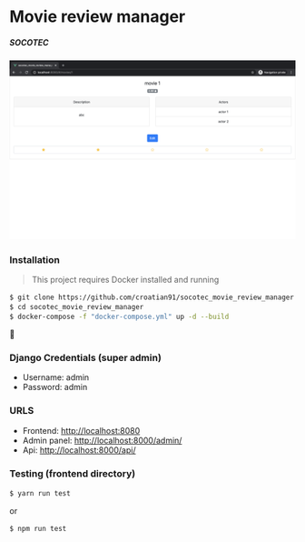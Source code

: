 # Movie review manager

##### SOCOTEC

![Frontend](frontend/src/assets/capture_front.png)

### Installation

> This project requires Docker installed and running

```sh
$ git clone https://github.com/croatian91/socotec_movie_review_manager.git
$ cd socotec_movie_review_manager
$ docker-compose -f "docker-compose.yml" up -d --build
```

:rocket:

### Django Credentials (super admin)

- Username: admin
- Password: admin

### URLS

- Frontend: [http://localhost:8080](http://localhost:8080)
- Admin panel: [http://localhost:8000/admin/](http://localhost:8000/admin/)
- Api: [http://localhost:8000/api/](http://localhost:8000/api/)

### Testing (frontend directory)

```sh
$ yarn run test
```

or

```sh
$ npm run test
```

